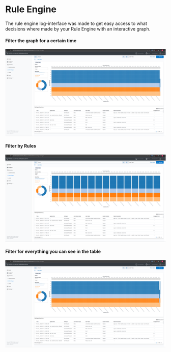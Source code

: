 # Rule Engine

The rule engine log-interface was made to get easy access to what decisions where made by your Rule Engine with an interactive graph.&#x20;



#### Filter the graph for a certain time

![](../../.gitbook/assets/time-filter.gif)

#### Filter by Rules

![](<../../.gitbook/assets/Rule filter.gif>)



#### Filter for everything you can see in the table

![](<../../.gitbook/assets/filter table.gif>)

